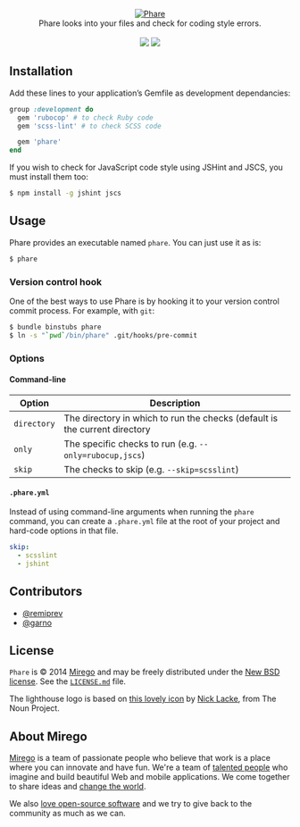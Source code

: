 <p align="center">
  <a href="https://github.com/mirego/phare">
    <img src="http://i.imgur.com/9Pa2RgE.png" alt="Phare" />
  </a>
  <br />
  Phare looks into your files and check for coding style errors.
  <br /><br />
  <a href="https://rubygems.org/gems/phare"><img src="https://badge.fury.io/rb/phare.png" /></a>
  <a href="https://travis-ci.org/mirego/phare"><img src="https://travis-ci.org/mirego/phare.png?branch=master" /></a>
</p>

## Installation

Add these lines to your application’s Gemfile as development dependancies:

```ruby
group :development do
  gem 'rubocop' # to check Ruby code
  gem 'scss-lint' # to check SCSS code

  gem 'phare'
end
```


If you wish to check for JavaScript code style using JSHint and JSCS, you must install them too:

```bash
$ npm install -g jshint jscs
```

## Usage

Phare provides an executable named `phare`. You can just use it as is:

```bash
$ phare
```

### Version control hook

One of the best ways to use Phare is by hooking it to your version control commit process. For example, with `git`:

```bash
$ bundle binstubs phare
$ ln -s "`pwd`/bin/phare" .git/hooks/pre-commit
```

### Options

#### Command-line

| Option      | Description
|-------------|-------------------------------------------------------------------------------------------------------------------------
| `directory` | The directory in which to run the checks (default is the current directory
| `only`      | The specific checks to run (e.g. `--only=rubocup,jscs`)
| `skip`      | The checks to skip (e.g. `--skip=scsslint`)

#### `.phare.yml`

Instead of using command-line arguments when running the `phare` command, you
can create a `.phare.yml` file at the root of your project and hard-code options
in that file.

```yaml
skip:
  - scsslint
  - jshint
```

## Contributors

* [@remiprev](https://github.com/remiprev)
* [@garno](https://github.com/garno)

## License

`Phare` is © 2014 [Mirego](http://www.mirego.com) and may be freely distributed under the [New BSD license](http://opensource.org/licenses/BSD-3-Clause).  See the [`LICENSE.md`](https://github.com/mirego/phare/blob/master/LICENSE.md) file.

The lighthouse logo is based on [this lovely icon](http://thenounproject.com/term/lighthouse/11608/) by [Nick Lacke](http://thenounproject.com/nicklacke), from The Noun Project.

## About Mirego

[Mirego](http://mirego.com) is a team of passionate people who believe that work is a place where you can innovate and have fun. We're a team of [talented people](http://life.mirego.com) who imagine and build beautiful Web and mobile applications. We come together to share ideas and [change the world](http://mirego.org).

We also [love open-source software](http://open.mirego.com) and we try to give back to the community as much as we can.
